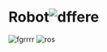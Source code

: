 # Robot![dffere](https://user-images.githubusercontent.com/56666070/210162086-30d90c59-2cbb-4cbb-8f2e-67f505d086be.jpg)
![fgrrrr](https://user-images.githubusercontent.com/56666070/210162091-17c11537-01fe-4f14-96c4-c89938f6f03d.PNG)
![ros](https://user-images.githubusercontent.com/56666070/210162098-eba8a29b-dd13-4206-ad7c-8bf7f83b3772.PNG)
